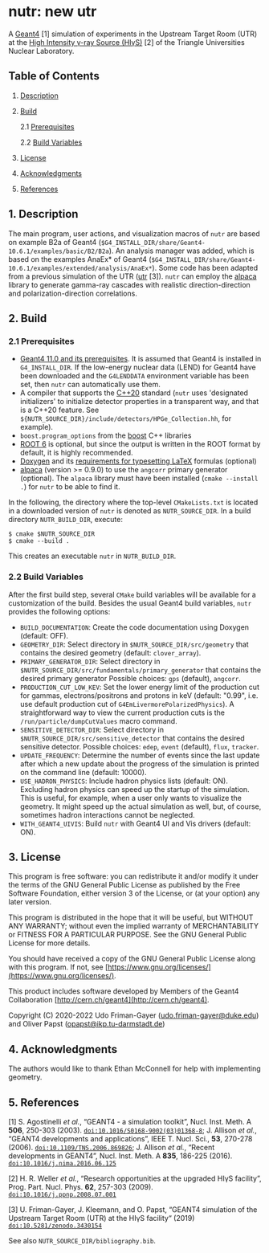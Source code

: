 # **nutr**: new utr

A [Geant4](https://geant4.cern.ch) [1] simulation of experiments in the Upstream Target Room (UTR) at the [High Intensity γ-ray Source (HIγS)]() [2] of the Triangle Universities Nuclear Laboratory.

## Table of Contents

1. [Description](#1.-Description)

2. [Build](#2.-Build)

    2.1 [Prerequisites](#2.1-Prerequisites)

    2.2 [Build Variables](#2.2-Build-Variables)

3. [License](#3.-License)

4. [Acknowledgments](#4.-Acknowledgments)

5. [References](#5.-References)

## 1. Description

The main program, user actions, and visualization macros of `nutr` are based on example B2a of Geant4 (`$G4_INSTALL_DIR/share/Geant4-10.6.1/examples/basic/B2/B2a`).
An analysis manager was added, which is based on the examples AnaEx* of Geant4 (`$G4_INSTALL_DIR/share/Geant4-10.6.1/examples/extended/analysis/AnaEx*`).
Some code has been adapted from a previous simulation of the UTR ([utr](https://github.com/uga-uga/utr) [3]).
`nutr` can employ the [alpaca](https://github.com/uga-uga/alpaca) library to generate gamma-ray cascades with realistic direction-direction and polarization-direction correlations.

## 2. Build

### 2.1 Prerequisites

* [Geant4 11.0 and its prerequisites](http://geant4-userdoc.web.cern.ch/geant4-userdoc/UsersGuides/InstallationGuide/html/gettingstarted.html). It is assumed that Geant4 is installed in `G4_INSTALL_DIR`. If the low-energy nuclear data (LEND) for Geant4 have been downloaded and the `G4LENDDATA` environment variable has been set, then `nutr` can automatically use them.
* A compiler that supports the [C++20](https://en.cppreference.com/w/cpp/20) standard (`nutr` uses 'designated initializers' to initialize detector properties in a transparent way, and that is a C++20 feature. See `${NUTR_SOURCE_DIR}/include/detectors/HPGe_Collection.hh`, for example).
* `boost.program_options` from the [boost](https://www.boost.org/) C++ libraries
* [ROOT 6](https://root.cern.ch/) is optional, but since the output is written in the ROOT format by default, it is highly recommended.
* [Doxygen](http://www.doxygen.nl/index.html) and its [requirements for typesetting LaTeX](http://www.doxygen.nl/manual/formulas.html) formulas (optional)
* [alpaca](https://github.com/uga-uga/alpaca) (version >= 0.9.0) to use the `angcorr` primary generator (optional). The `alpaca` library must have been installed (`cmake --install .`) for `nutr` to be able to find it.

In the following, the directory where the top-level `CMakeLists.txt` is located in a downloaded version of `nutr` is denoted as `NUTR_SOURCE_DIR`.
In a build directory `NUTR_BUILD_DIR`, execute:

    $ cmake $NUTR_SOURCE_DIR
    $ cmake --build .

This creates an executable `nutr` in `NUTR_BUILD_DIR`.

### 2.2 Build Variables

After the first build step, several `CMake` build variables will be available for a customization of the build.
Besides the usual Geant4 build variables, `nutr` provides the following options:

* `BUILD_DOCUMENTATION`: Create the code documentation using Doxygen (default: OFF).
* `GEOMETRY_DIR`: Select directory in `$NUTR_SOURCE_DIR/src/geometry` that contains the desired geometry (default: `clover_array`).
* `PRIMARY_GENERATOR_DIR`: Select directory in `$NUTR_SOURCE_DIR/src/fundamentals/primary_generator` that contains the desired primary generator Possible choices: `gps` (default), `angcorr`.
* `PRODUCTION_CUT_LOW_KEV`: Set the lower energy limit of the production cut for gammas, electrons/positrons and protons in keV (default: "0.99", i.e. use default production cut of `G4EmLivermorePolarizedPhysics`). A straightforward way to view the current production cuts is the `/run/particle/dumpCutValues` macro command.
* `SENSITIVE_DETECTOR_DIR`: Select directory in `$NUTR_SOURCE_DIR/src/sensitive_detector` that contains the desired sensitive detector. Possible choices: `edep`, `event` (default), `flux`, `tracker`.
* `UPDATE_FREQUENCY`: Determine the number of events since the last update after which a new update about the progress of the simulation is printed on the command line (default: 10000).
* `USE_HADRON_PHYSICS`: Include hadron physics lists (default: ON). Excluding hadron physics can speed up the startup of the simulation. This is useful, for example, when a user only wants to visualize the geometry. It might speed up the actual simulation as well, but, of course, sometimes hadron interactions cannot be neglected.
* `WITH_GEANT4_UIVIS`: Build `nutr` with Geant4 UI and Vis drivers (default: ON).

## 3. License

This program is free software: you can redistribute it and/or modify
it under the terms of the GNU General Public License as published by
the Free Software Foundation, either version 3 of the License, or
(at your option) any later version.

This program is distributed in the hope that it will be useful,
but WITHOUT ANY WARRANTY; without even the implied warranty of
MERCHANTABILITY or FITNESS FOR A PARTICULAR PURPOSE.  See the
GNU General Public License for more details.

You should have received a copy of the GNU General Public License
along with this program.  If not, see [https://www.gnu.org/licenses/](https://www.gnu.org/licenses/).

This product includes software developed by Members of the Geant4 Collaboration [http://cern.ch/geant4](http://cern.ch/geant4).

Copyright (C) 2020-2022 Udo Friman-Gayer (udo.friman-gayer@duke.edu) and Oliver Papst (opapst@ikp.tu-darmstadt.de)

## 4. Acknowledgments

The authors would like to thank Ethan McConnell for help with implementing geometry.

## 5. References

[1] S. Agostinelli *et al.*, “GEANT4 - a simulation toolkit”, Nucl. Inst. Meth. A **506**, 250-303 (2003). [`doi:10.1016/S0168-9002(03)01368-8`](https://doi.org/10.1016/S0168-9002(03)01368-8); J. Allison *et al.*, “GEANT4 developments and applications”, IEEE T. Nucl. Sci., **53**, 270-278 (2006). [`doi:10.1109/TNS.2006.869826`](https://doi.org/10.1109/TNS.2006.869826); J. Allison *et al.*, “Recent developments in GEANT4”, Nucl. Inst. Meth. A **835**, 186-225 (2016). [`doi:10.1016/j.nima.2016.06.125`](https://doi.org/10.1016/j.nima.2016.06.125)

[2] H. R. Weller *et al.*, “Research opportunities at the upgraded HIγS facility”, Prog. Part. Nucl. Phys. **62**, 257-303 (2009). [`doi:10.1016/j.ppnp.2008.07.001`](https://doi.org/10.1016/j.ppnp.2008.07.001)

[3] U. Friman-Gayer, J. Kleemann, and O. Papst, “GEANT4 simulation of the Upstream Target Room (UTR) at the HIγS facility“ (2019) [`doi:10.5281/zenodo.3430154`](https://doi.org/10.5281/zenodo.3430154)

See also `NUTR_SOURCE_DIR/bibliography.bib`.
